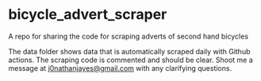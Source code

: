 # bicycle_advert_scraper
A repo for sharing the code for scraping adverts of second hand bicycles

The data folder shows data that is automatically scraped daily with Github actions. The scraping code is commented and should be clear. Shoot me a message at j0nathanjayes@gmail.com with any clarifying questions. 

